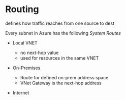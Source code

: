 # Routing

defines how traffic reaches from one source to dest

Every subnet in Azure has the following *System Routes*

* Local VNET
    * no next-hop value
    * used for resources in the same VNET

* On-Premises
    * Route for defined on-prem address space
    * VNet Gateway is the next-hop address

* Internet